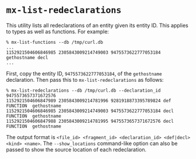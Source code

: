 # `mx-list-redeclarations`

This utility lists all redeclarations of an entity given its entity ID. This
applies to types as well as functions. For example:

```shell
% mx-list-functions --db /tmp/curl.db
...                                 
1152921504606846985 2305843009214749003 9475573622777053184 gethostname decl
...
```

First, copy the entity ID, `9475573622777053184`, of the `gethostname`
declaration. Then pass this to `mx-list-redeclarations` as follows:

```shell
% mx-list-redeclarations --db /tmp/curl.db --declaration_id 9475573657371672576                 
1152921504606847989 2305843009214781996 9281918873395789824 def FUNCTION  gethostname
1152921504606846985 2305843009214749003 9475573622777053184 decl  FUNCTION  gethostname
1152921504606847988 2305843009214781995 9475573657371672576 decl  FUNCTION  gethostname
```

The output format is `<file_id> <fragment_id> <declaration_id> <def|decl> <kind> <name>`.
The `--show_locations` command-like option can also be passed to show the source
location of each redeclaration.